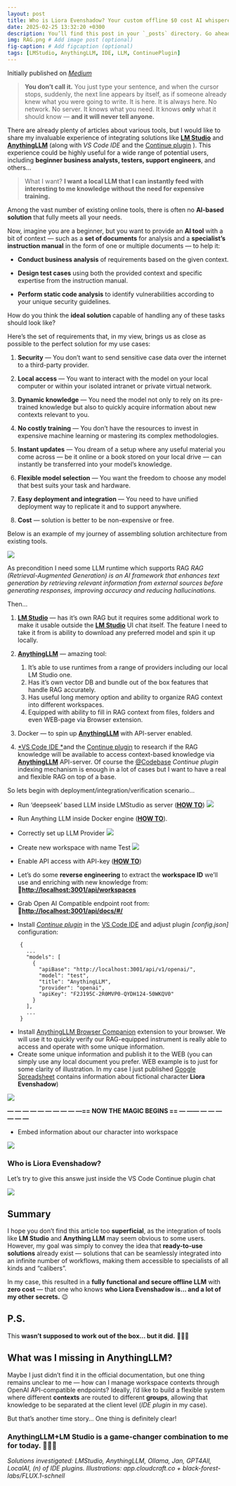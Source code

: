 ```yaml
---
layout: post
title: Who is Liora Evenshadow? Your custom offline $0 cost AI whisperer that knows your secrets.
date: 2025-02-25 13:32:20 +0300
description: You’ll find this post in your `_posts` directory. Go ahead and edit it and re-build the site to see your changes. # Add post description (optional)
img: RAG.png # Add image post (optional)
fig-caption: # Add figcaption (optional)
tags: [LMStudio, AnythingLLM, IDE, LLM, ContinuePlugin]
---
```


Initially published on [*Medium*](https://lmstudio.ai/)

>  **You don’t call it.** You just type your sentence, and when the cursor stops, suddenly, the next line appears by itself, as if someone already knew what you were going to write.
>  It is here. It is always here. No network. No server. It knows what you need. It knows **only** what it should know — **and it will never tell anyone.**

There are already plenty of articles about various tools, but I would like to share my invaluable experience of integrating solutions like [**LM Studio**](https://lmstudio.ai/) and [**AnythingLLM**](https://github.com/Mintplex-Labs/anything-llm) (along with *VS Code IDE* and the [Continue plugin](https://www.continue.dev/) ). This experience could be highly useful for a wide range of potential users, including **beginner business analysts, testers, support engineers**, and others…
>  What I want? **I want a local LLM that I can instantly feed with interesting to me knowledge without the need for expensive training.**

Among the vast number of existing online tools, there is often no **AI-based solution** that fully meets all your needs.

Now, imagine you are a beginner, but you want to provide an **AI tool** with a bit of context — such as a **set of documents** for analysis and a **specialist’s instruction manual** in the form of one or multiple documents — to help it:

* **Conduct business analysis** of requirements based on the given context.

* **Design test cases** using both the provided context and specific expertise from the instruction manual.

* **Perform static code analysis** to identify vulnerabilities according to your unique security guidelines.

How do you think the **ideal solution** capable of handling any of these tasks should look like?

Here’s the set of requirements that, in my view, brings us as close as possible to the perfect solution for my use cases:

 1. **Security** — You don’t want to send sensitive case data over the internet to a third-party provider.

 2. **Local access** — You want to interact with the model on your local computer or within your isolated intranet or private virtual network.

 3. **Dynamic knowledge** — You need the model not only to rely on its pre-trained knowledge but also to quickly acquire information about new contexts relevant to you.

 4. **No costly training** — You don’t have the resources to invest in expensive machine learning or mastering its complex methodologies.

 5. **Instant updates** — You dream of a setup where any useful material you come across — be it online or a book stored on your local drive — can instantly be transferred into your model’s knowledge.

 6. **Flexible model selection** — You want the freedom to choose any model that best suits your task and hardware.

 7. **Easy deployment and integration** — You need to have unified deployment way to replicate it and to support anywhere.

 8. **Cost** — solution is better to be non-expensive or free.

Below is an example of my journey of assembling solution architecture from existing tools.

![](https://cdn-images-1.medium.com/max/4360/1*2B7l7IqojD_sk2JjsSrUow.png)

As precondition I need some LLM runtime which supports RAG 
*RAG (Retrieval-Augmented Generation) is an AI framework that enhances text generation by retrieving relevant information from external sources before generating responses, improving accuracy and reducing hallucinations.*

Then…

 1. [**LM Studio**](https://lmstudio.ai/) — has it’s own RAG but it requires some additional work to make it usable outside the [**LM Studio**](https://lmstudio.ai/) UI chat itself. The feature I need to take it from is ability to download any preferred model and spin it up locally.

 2. [**AnythingLLM**](https://github.com/Mintplex-Labs/anything-llm) — amazing tool:
    1. It’s able to use runtimes from a range of providers including our local LM Studio one. 
    2. Has it’s own vector DB and bundle out of the box features that handle RAG accurately.
    3. Has useful long memory option and ability to organize RAG context into different workspaces.
    4. Equipped with ability to fill in RAG context from files, folders and even WEB-page via Browser extension.

 3. Docker — to spin up [**AnythingLLM**](https://github.com/Mintplex-Labs/anything-llm) with API-server enabled.

 4. [*VS Code IDE *](https://code.visualstudio.com/)and the [Continue plugin](https://www.continue.dev/) to research if the RAG knowledge will be available to access context-based knowledge via [**AnythingLLM**](https://github.com/Mintplex-Labs/anything-llm) API-server. Of course the [@Codebase](https://docs.continue.dev/customize/deep-dives/codebase) *Continue plugin* indexing mechanism is enough in a lot of cases but I want to have a real and flexible RAG on top of a base.

So lets begin with deployment/integration/verification scenario…
- Run ‘deepseek’ based LLM inside LMStudio as server ([**HOW TO**](https://lmstudio.ai/docs/api))
![](https://cdn-images-1.medium.com/max/2000/1*xsoSL3Y9nptzokUQ7d09pg.png)
- Run Anything LLM inside Docker engine ([**HOW TO**](https://docs.anythingllm.com/installation-docker/local-docker)).
- Correctly set up LLM Provider
![](https://cdn-images-1.medium.com/max/2000/1*Nj-YRUcFXh3qR9BZxjD08A.png)

- Create new workspace with name Test
![](https://cdn-images-1.medium.com/max/2000/1*IV8Pww3m5vNdLJSCxc089g.png)

- Enable API access with API-key ([**HOW TO**](https://docs.useanything.com/features/api))

- Let’s do some **reverse engineering** to extract the **workspace ID** we’ll use and enriching with new knowledge from: 
🔗[**http://localhost:3001/api/workspaces**](http://localhost:3001/api/workspaces)
- Grab Open AI Compatible endpoint root from:
🔗[**http://localhost:3001/api/docs/#/**](http://localhost:3001/api/docs/#/)
- Install [*Continue plugin*](https://www.continue.dev/) in the [VS Code IDE](https://code.visualstudio.com/) and adjust plugin *[config.json]* configuration:

```
    {
      ...
      "models": [
        {
          "apiBase": "http://localhost:3001/api/v1/openai/",
          "model": "test",
          "title": "AnythingLLM",
          "provider": "openai",
          "apiKey": "F2J195C-2R0MVP0-QYDH124-50WKQV0"
        }
      ],
      ...
    }
```
- Install [AnythingLLM Browser Companion](https://chromewebstore.google.com/search/AnythingLLM%20Browser%20Companion) extension to your browser. We will use it to quickly verify our RAG-equipped instrument is really able to access and operate with some unique information.
- Create some unique information and publish it to the WEB (you can simply use any local document you prefer. WEB example is to just for some clarity of illustration. In my case I just published [Google Spreadsheet](https://docs.google.com/spreadsheets/d/e/2PACX-1vTTh01ofUemqi1jNGk_V0Ktk4f6fiIgob2PqdoGRijVE_gJiEVAosbXiGPEseB7EyV7vBVw6lialYqF/pubhtml) contains information about fictional character **Liora Evenshadow**)

![](https://cdn-images-1.medium.com/max/2000/1*ADcpHWM1y8Oe-JpKvYrRhA.png)

**— — — — — — — — — —== NOW THE MAGIC BEGINS == — —— — — — — — —**
- Embed information about our character into workspace

![](https://cdn-images-1.medium.com/max/2000/1*8yBrT0beKtoM2HdDAV-inA.png)

### Who is Liora Evenshadow? ###
Let’s try to give this answe just inside the VS Code Continue plugin chat

![](https://cdn-images-1.medium.com/max/2384/1*ANZqgfoU7zWtuz0jx_DjXw.png)

## Summary

I hope you don’t find this article too **superficial**, as the integration of tools like **LM Studio** and **Anything LLM** may seem obvious to some users. However, my goal was simply to convey the idea that **ready-to-use solutions** already exist — solutions that can be seamlessly integrated into an infinite number of workflows, making them accessible to specialists of all kinds and “calibers”.

In my case, this resulted in a **fully functional and secure offline LLM** with **zero cost** — that one who knows **who Liora Evenshadow is… and a lot of my other secrets.** 😉

## P.S.

This **wasn’t supposed to work out of the box… but it did.** 🚀🚀🚀

## What was I missing in AnythingLLM?

Maybe I just didn’t find it in the official documentation, but one thing remains unclear to me — how can I manage workspace contexts through OpenAI API-compatible endpoints? Ideally, I’d like to build a flexible system where different **contexts** are routed to different **groups**, allowing that knowledge to be separated at the client level (*IDE plugin* in my case).

But that’s another time story… One thing is definitely clear!

### AnythingLLM+LM Studio is a game-changer combination to me for today. 🚀🚀🚀

*Solutions investigated: LMStudio, AnythingLLM, Ollamа, Jan, GPT4All, LocalAI, (n) of IDE plugins. 
Illustrations: app.cloudcraft.co + black-forest-labs/FLUX.1-schnell*
